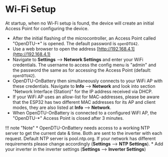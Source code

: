 # Wi-Fi Setup

At startup, when no Wi-Fi setup is found, the device will create an initial Access Point for configuring the device.

* After the initial flashing of the microcontroller, an Access Point called "OpenDTU-*" is opened. The default password is `openDTU42`.
* Use a web browser to open the address [http://192.168.4.1](http://192.168.4.1)
* Navigate to **Settings** --> **Network Settings** and enter your WiFi credentials. The username to access the config menu is "admin" and the password the same as for accessing the Access Point (default: `openDTU42`).
* OpenDTU-OnBattery then simultaneously connects to your WiFi AP with these credentials. Navigate to **Info** --> **Network** and look into section "Network Interface (Station)" for the IP address received via DHCP.
* If your WiFi AP uses an allow-list for MAC-addresses, please be aware that the ESP32 has two different MAC addresses for its AP and client modes, they are also listed at **Info** --> **Network**.
* When OpenDTU-OnBattery is connected to a configured WiFI AP, the "OpenDTU-*" Access Point is closed after 3 minutes.

!!! note "Note"
    * OpenDTU-OnBattery needs access to a working NTP server to get the current date & time. Both are sent to the inverter with each request. Default NTP server is pool.ntp.org. If your network has different requirements please change accordingly (**Settings** --> **NTP Settings**).
    * Add your inverter in the inverter settings (**Settings** --> **Inverter Settings**)
